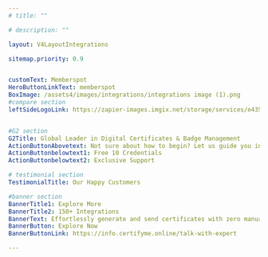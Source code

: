 ```yaml
---
# title: ""

# description: ""

layout: V4LayoutIntegrations

sitemap.priority: 0.9


customText: Memberspot
HeroButtonLinkText: memberspot
BoxImage: /assets4/images/integrations/integrations image (1).png
#compare section
leftSideLogoLink: https://zapier-images.imgix.net/storage/services/e43593fb64fbb5963282bb99f40104cd.png?auto=format&ixlib=react-9.8.0&fit=crop&q=50&w=60&h=60&dpr=1


#G2 section
G2Title: Global Leader in Digital Certificates & Badge Management
ActionButtonAbovetext: Not sure about how to begin? Let us guide you in the right direction!
ActionButtonbelowtext1: Free 10 Credentials
ActionButtonbelowtext2: Exclusive Support

# testimonial section
TestimonialTitle: Our Happy Customers   

#banner section
BannerTitle1: Explore More
BannerTitle2: 150+ Integrations
BannerText: Effortlessly generate and send certificates with zero manual intervention using the most advanced digital credential management software of 2023.
BannerButton: Explore Now
BannerButtonLink: https://info.certifyme.online/talk-with-expert

---
```



